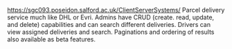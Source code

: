 https://sgc093.poseidon.salford.ac.uk/ClientServerSystems/
Parcel delivery service much like DHL or Evri.
Admins have CRUD (create. read, update, and delete) capabilities and can search different deliveries.
Drivers can view assigned deliveries and search.
Paginations and ordering of results also available as beta features.
